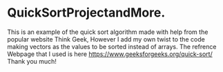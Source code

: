 # QuickSortProjectandMore.
This is an example of the quick sort algorithm made with help from the popular website Think Geek, 
However I add my own twist to the code making vectors as the values to be sorted instead of arrays.
The refrence Webpage that I used is here https://www.geeksforgeeks.org/quick-sort/
Thank you much!
